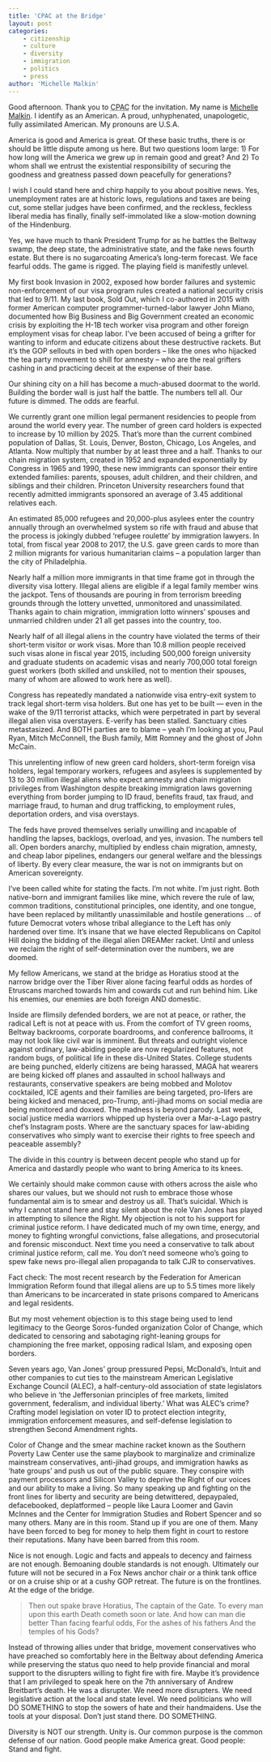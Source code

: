 ```yaml
---
title: 'CPAC at the Bridge'
layout: post
categories:
    - citizenship
    - culture
    - diversity
    - immigration
    - politics
    - press
author: 'Michelle Malkin'
---
```


Good afternoon. Thank you to <abbr title="Conservative Political Action Conference">CPAC</abbr> for the invitation. My name is [Michelle Malkin](http://michellemalkin.com/). I identify as an American. A proud, unhyphenated, unapologetic, fully assimilated American. My pronouns are U.S.A.

America is good and America is great. Of these basic truths, there is or should be little dispute among us here. But two questions loom large: 1) For how long will the America we grew up in remain good and great? And 2) To whom shall we entrust the existential responsibility of securing the goodness and greatness passed down peacefully for generations?

I wish I could stand here and chirp happily to you about positive news. Yes, unemployment rates are at historic lows, regulations and taxes are being cut, some stellar judges have been confirmed, and the reckless, feckless liberal media has finally, finally self-immolated like a slow-motion downing of the Hindenburg.

Yes, we have much to thank President Trump for as he battles the Beltway swamp, the deep state, the administrative state, and the fake news fourth estate. But there is no sugarcoating America’s long-term forecast. We face fearful odds. The game is rigged. The playing field is manifestly unlevel.

My first book Invasion in 2002, exposed how border failures and systemic non-enforcement of our visa program rules created a national security crisis that led to 9/11. My last book, Sold Out, which I co-authored in 2015 with former American computer programmer-turned-labor lawyer John Miano, documented how Big Business and Big Government created an economic crisis by exploiting the H-1B tech worker visa program and other foreign employment visas for cheap labor. I’ve been accused of being a grifter for wanting to inform and educate citizens about these destructive rackets. But it’s the GOP sellouts in bed with open borders – like the ones who hijacked the tea party movement to shill for amnesty – who are the real grifters cashing in and practicing deceit at the expense of their base.

Our shining city on a hill has become a much-abused doormat to the world. Building the border wall is just half the battle. The numbers tell all. Our future is dimmed. The odds are fearful.

We currently grant one million legal permanent residencies to people from around the world every year. The number of green card holders is expected to increase by 10 million by 2025. That’s more than the current combined population of Dallas, St. Louis, Denver, Boston, Chicago, Los Angeles, and Atlanta. Now multiply that number by at least three and a half. Thanks to our chain migration system, created in 1952 and expanded exponentially by Congress in 1965 and 1990, these new immigrants can sponsor their entire extended families: parents, spouses, adult children, and their children, and siblings and their children. Princeton University researchers found that recently admitted immigrants sponsored an average of 3.45 additional relatives each.

An estimated 85,000 refugees and 20,000-plus asylees enter the country annually through an overwhelmed system so rife with fraud and abuse that the process is jokingly dubbed ‘refugee roulette’ by immigration lawyers. In total, from fiscal year 2008 to 2017, the U.S. gave green cards to more than 2 million migrants for various humanitarian claims – a population larger than the city of Philadelphia.

Nearly half a million more immigrants in that time frame got in through the diversity visa lottery. Illegal aliens are eligible if a legal family member wins the jackpot. Tens of thousands are pouring in from terrorism breeding grounds through the lottery unvetted, unmonitored and unassimilated. Thanks again to chain migration, immigration lotto winners’ spouses and unmarried children under 21 all get passes into the country, too.

Nearly half of all illegal aliens in the country have violated the terms of their short-term visitor or work visas. More than 10.8 million people received such visas alone in fiscal year 2015, including 500,000 foreign university and graduate students on academic visas and nearly 700,000 total foreign guest workers (both skilled and unskilled, not to mention their spouses, many of whom are allowed to work here as well).

Congress has repeatedly mandated a nationwide visa entry-exit system to track legal short-term visa holders. But one has yet to be built — even in the wake of the 9/11 terrorist attacks, which were perpetrated in part by several illegal alien visa overstayers. E-verify has been stalled. Sanctuary cities metastasized. And BOTH parties are to blame – yeah I’m looking at you, Paul Ryan, Mitch McConnell, the Bush family, Mitt Romney and the ghost of John McCain.

This unrelenting inflow of new green card holders, short-term foreign visa holders, legal temporary workers, refugees and asylees is supplemented by 13 to 30 million illegal aliens who expect amnesty and chain migration privileges from Washington despite breaking immigration laws governing everything from border jumping to ID fraud, benefits fraud, tax fraud, and marriage fraud, to human and drug trafficking, to employment rules, deportation orders, and visa overstays.

The feds have proved themselves serially unwilling and incapable of handling the lapses, backlogs, overload, and yes, invasion. The numbers tell all. Open borders anarchy, multiplied by endless chain migration, amnesty, and cheap labor pipelines, endangers our general welfare and the blessings of liberty. By every clear measure, the war is not on immigrants but on American sovereignty.

I’ve been called white for stating the facts. I’m not white. I’m just right. Both native-born and immigrant families like mine, which revere the rule of law, common traditions, constitutional principles, one identity, and one tongue, have been replaced by militantly unassimilable and hostile generations … of future Democrat voters whose tribal allegiance to the Left has only hardened over time. It’s insane that we have elected Republicans on Capitol Hill doing the bidding of the illegal alien DREAMer racket. Until and unless we reclaim the right of self-determination over the numbers, we are doomed.

My fellow Americans, we stand at the bridge as Horatius stood at the narrow bridge over the Tiber River alone facing fearful odds as hordes of Etruscans marched towards him and cowards cut and run behind him. Like his enemies, our enemies are both foreign AND domestic.

Inside are flimsily defended borders, we are not at peace, or rather, the radical Left is not at peace with us. From the comfort of TV green rooms, Beltway backrooms, corporate boardrooms, and conference ballrooms, it may not look like civil war is imminent. But threats and outright violence against ordinary, law-abiding people are now regularized features, not random bugs, of political life in these dis-United States. College students are being punched, elderly citizens are being harassed, MAGA hat wearers are being kicked off planes and assaulted in school hallways and restaurants, conservative speakers are being mobbed and Molotov cocktailed, ICE agents and their families are being targeted, pro-lifers are being kicked and menaced, pro-Trump, anti-jihad moms on social media are being monitored and doxxed. The madness is beyond parody. Last week, social justice media warriors whipped up hysteria over a Mar-a-Lago pastry chef’s Instagram posts. Where are the sanctuary spaces for law-abiding conservatives who simply want to exercise their rights to free speech and peaceable assembly?

The divide in this country is between decent people who stand up for America and dastardly people who want to bring America to its knees.

We certainly should make common cause with others across the aisle who shares our values, but we should not rush to embrace those whose fundamental aim is to smear and destroy us all. That’s suicidal. Which is why I cannot stand here and stay silent about the role Van Jones has played in attempting to silence the Right. My objection is not to his support for criminal justice reform. I have dedicated much of my own time, energy, and money to fighting wrongful convictions, false allegations, and prosecutorial and forensic misconduct. Next time you need a conservative to talk about criminal justice reform, call me. You don’t need someone who’s going to spew fake news pro-illegal alien propaganda to talk CJR to conservatives.

Fact check: The most recent research by the Federation for American Immigration Reform found that illegal aliens are up to 5.5 times more likely than Americans to be incarcerated in state prisons compared to Americans and legal residents.

But my most vehement objection is to this stage being used to lend legitimacy to the George Soros-funded organization Color of Change, which dedicated to censoring and sabotaging right-leaning groups for championing the free market, opposing radical Islam, and exposing open borders.

Seven years ago, Van Jones’ group pressured Pepsi, McDonald’s, Intuit and other companies to cut ties to the mainstream American Legislative Exchange Council (ALEC), a half-century-old association of state legislators who believe in ‘the Jeffersonian principles of free markets, limited government, federalism, and individual liberty.’ What was ALEC’s crime? Crafting model legislation on voter ID to protect election integrity, immigration enforcement measures, and self-defense legislation to strengthen Second Amendment rights.

Color of Change and the smear machine racket known as the Southern Poverty Law Center use the same playbook to marginalize and criminalize mainstream conservatives, anti-jihad groups, and immigration hawks as ‘hate groups’ and push us out of the public square. They conspire with payment processors and Silicon Valley to deprive the Right of our voices and our ability to make a living. So many speaking up and fighting on the front lines for liberty and security are being detwittered, depaypaled, defacebooked, deplatformed – people like Laura Loomer and Gavin McInnes and the Center for Immigration Studies and Robert Spencer and so many others. Many are in this room. Stand up if you are one of them. Many have been forced to beg for money to help them fight in court to restore their reputations. Many have been barred from this room.

Nice is not enough. Logic and facts and appeals to decency and fairness are not enough. Bemoaning double standards is not enough. Ultimately our future will not be secured in a Fox News anchor chair or a think tank office or on a cruise ship or at a cushy GOP retreat. The future is on the frontlines. At the edge of the bridge.

> Then out spake brave Horatius,
> The captain of the Gate.
> To every man upon this earth
> Death cometh soon or late.
>  And how can man die better
> Than facing fearful odds,
> For the ashes of his fathers
> And the temples of his Gods?

Instead of throwing allies under that bridge, movement conservatives who have preached so comfortably here in the Beltway about defending America while preserving the status quo need to help provide financial and moral support to the disrupters willing to fight fire with fire. Maybe it’s providence that I am privileged to speak here on the 7th anniversary of Andrew Breitbart’s death. He was a disrupter. We need more disrupters. We need legislative action at the local and state level. We need politicians who will DO SOMETHING to stop the sowers of hate and their handmaidens. Use the tools at your disposal. Don’t just stand there. DO SOMETHING.

Diversity is NOT our strength. Unity is. Our common purpose is the common defense of our nation. Good people make America great. Good people: Stand and fight.

